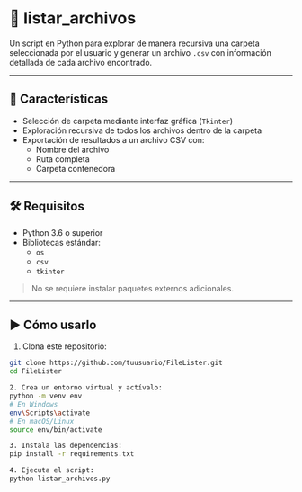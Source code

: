 # 📁 listar_archivos

Un script en Python para explorar de manera recursiva una carpeta seleccionada por el usuario y generar un archivo `.csv` con información detallada de cada archivo encontrado.

---

## 🚀 Características

- Selección de carpeta mediante interfaz gráfica (`Tkinter`)
- Exploración recursiva de todos los archivos dentro de la carpeta
- Exportación de resultados a un archivo CSV con:
  - Nombre del archivo
  - Ruta completa
  - Carpeta contenedora

---

## 🛠️ Requisitos

- Python 3.6 o superior
- Bibliotecas estándar:
  - `os`
  - `csv`
  - `tkinter`

> No se requiere instalar paquetes externos adicionales.

---

## ▶️ Cómo usarlo

1. Clona este repositorio:

```bash
git clone https://github.com/tuusuario/FileLister.git
cd FileLister

2. Crea un entorno virtual y actívalo:
python -m venv env
# En Windows
env\Scripts\activate
# En macOS/Linux
source env/bin/activate

3. Instala las dependencias:
pip install -r requirements.txt

4. Ejecuta el script:
python listar_archivos.py

